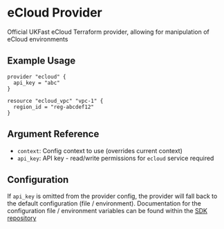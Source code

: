 # eCloud Provider

Official UKFast eCloud Terraform provider, allowing for manipulation of eCloud environments

## Example Usage

```hcl
provider "ecloud" {
  api_key = "abc"
}

resource "ecloud_vpc" "vpc-1" {
  region_id = "reg-abcdef12"
}
```

## Argument Reference

* `context`: Config context to use (overrides current context)
* `api_key`: API key - read/write permissions for `ecloud` service required

## Configuration

If `api_key` is omitted from the provider config, the provider will fall back to the default configuration (file / environment). Documentation for the configuration file / environment variables can be found within the [SDK repository](https://github.com/ans-group/sdk-go#configuration-file)